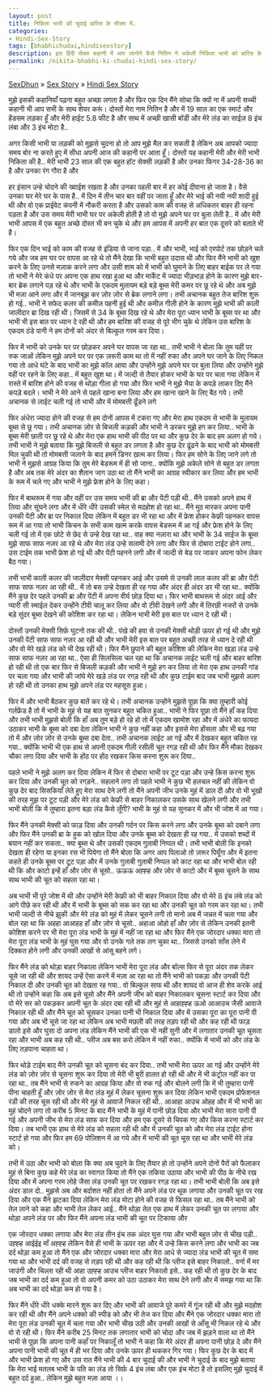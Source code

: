 ```yaml
---
layout: post
title: निकिता भाभी की चुदाई बारिस के मौसम में. 
categories:
- Hindi-Sex-Story
tags: [bhabhichudai,hindisexstory]
description: इस हिंदी सेक्स कहानी में आप जानोगे कैसे नितिन ने अकेली निकिता भाभी को बारिस के मौसम में चोदा। 
permalink: /nikita-bhabhi-ki-chudai-hindi-sex-story/
---
```


<div class="breadcrumb">
<span itemscope='itemscope' itemtype='http://data-vocabulary.org/Breadcrumb'><a href="/" itemprop="url"><span title="SexDhun" itemprop='title'>SexDhun</span></a></span>
<span itemscope='itemscope' itemtype='http://data-vocabulary.org/Breadcrumb'>&#187; <a href="/story/" itemprop="url"><span title="Sex Story" itemprop='title'>Sex Story</span></a></span>
<span itemscope='itemscope' itemtype='http://data-vocabulary.org/Breadcrumb'>&#187; <a href="/story/hindi/" itemprop="url"><span title="Hindi Sex Story" itemprop='title'>Hindi Sex Story</span></a></span>
</div>

मुझे इसकी कहानियाँ पढ़ना बहुत अच्छा लगता है और फिर एक दिन मैंने सोचा कि क्यों ना में अपनी सच्ची कहानी भी आप सभी के साथ शेयर करूं। दोस्तों मेरा नाम नितिन है और में 19 साल का एक स्मार्ट और हेंडसम लड़का हूँ और मेरी हाईट 5.8 फीट है और साथ में अच्छी खासी बॉडी और मेरे लंड का साईज़ 8 इंच लंबा और 3 इंच मोटा है..

अगर किसी भाभी या लड़की को मुझसे चुदना हो तो आप मुझे मैल कर सकती है लेकिन अब आपको ज्यादा समय बोर ना करते हुए में सीधा अपनी आज की कहानी पर आता हूँ। दोस्तों यह कहानी मेरी और मेरी भाभी निकिता की है.. मेरी भाभी 23 साल की एक बहुत हॉट सेक्सी लड़की है और उनका फिगर 34-28-36 का है और उनका रंग गौरा है और

हर इंसान उन्हे चोदने की ख्वाईश रखता है और उनका पहली बार में हर कोई दीवाना हो जाता है। वैसे उनका घर मेरे घर के पास है.. में दिन में तीन चार बार वहीं पर जाता हूँ और मेरे भाई की नयी नयी शादी हुई थी और वो एक प्राईवेट कंपनी में नौकरी करता है और उसको काम की वजह से अधिकतर बाहर ही रहना पड़ता है और उस समय मेरी भाभी घर पर अकेली होती है तो वो मुझे अपने घर पर बुला लेती है.. में और मेरी भाभी आपस में एक बहुत अच्छे दोस्त भी बन चुके थे और हम आपस में अपनी हर बात एक दूसरे को बताते भी है।

फिर एक दिन भाई को काम की वजह से इंडिया से जाना पड़ा.. में और भाभी, भाई को एरपोर्ट तक छोड़ने चले गये और जब हम घर पर वापस आ रहे थे तो मैंने देखा कि भाभी बहुत उदास थी और फिर मैंने भाभी को खुश करने के लिए उनसे मज़ाक करने लगा और उसी शाम को में भाभी को घुमाने के लिए बाहर बाईक पर ले गया तो भाभी ने मेरे कंधे पर अपना एक हाथ रखा हुआ था और मार्केट में ज्यादा भीड़भाड़ होने के कारण मुझे बार-बार ब्रेक लगाने पड़ रहे थे और भाभी के एकदम मुलायम बड़े बड़े बूब्स मेरी कमर पर छू रहे थे और अब मुझे भी मज़ा आने लगा और में जानबूझ कर ज़ोर ज़ोर से ब्रेक लगाने लगा। तभी अचानक बहुत तेज बारिश शुरू हो गई.. भाभी ने सफेद कलर की कमीज़ पहनी हुई थी और कमीज़ गीली होने के कारण मुझे भाभी की काली जालीदार ब्रा दिख रही थी। जिसमें से 34 के बूब्स दिख रहे थे और मेरा पूरा ध्यान भाभी के बूब्स पर था और भाभी भी इस बात पर ध्यान दे रही थी और हम बारिश की वजह से पूरे भीग चुके थे लेकिन उस बारिश के एकदम ठंडे पानी ने हम दोनों को अंदर से बिल्कुल गरम कर दिया।

फिर में भाभी को उनके घर पर छोड़कर अपने घर वापस जा रहा था.. तभी भाभी ने बोला कि तुम यहीं पर रुक जाओं लेकिन मुझे अपने घर पर एक ज़रूरी काम था तो में नहीं रुका और अपने घर जाने के लिए निकल गया तो आधे घंटे के बाद भाभी का मुझे कॉल आया और उन्होंने मुझे अपने घर पर बुला लिया और उन्होंने मुझे वहीं पर रहने के लिए कहा.. में बहुत खुश था। में जल्दी से तैयार होकर भाभी के घर पर चला गया लेकिन में रास्ते में बारिश होने की वजह से थोड़ा गीला हो गया और फिर भाभी ने मुझे भैया के कपड़े लाकर दिए मैंने कपड़े बदले। भाभी ने मेरे आने से पहले खाना बना लिया और हम खाना खाने के लिए बैठ गये। तभी अचानक से लाईट चली गई तो भाभी और में मोमबत्ती ढूँडने लगे

फिर अंधेरा ज्यादा होने की वजह से हम दोनों आपस में टकरा गए और मेरा हाथ एकदम से भाभी के मुलायम बूब्स से छू गया। तभी अचानक ज़ोर से बिजली कड़की और भाभी ने डरकर मुझे हग कर लिया.. भाभी के बूब्स मेरी छाती पर छू रहे थे और मेरा एक हाथ भाभी की पीठ पर था और कुछ देर के बाद हम अलग हो गये। तभी भाभी ने मुझे बताया कि मुझे बिजली से बहुत डर लगता है और कुछ देर ढूंढने के बाद भाभी को मोमबत्ती मिल चुकी थी तो मोमबत्ती जलाने के बाद हमने डिनर ख़त्म कर लिया। फिर हम सोने के लिए जाने लगे तो भाभी ने मुझसे आग्रह किया कि तुम मेरे बेडरूम में ही सो जाना.. क्योंकि मुझे अकेले सोने से बहुत डर लगता है और अब तक मेरे अंदर का शैतान जाग उठा था तो मैंने भाभी का आग्रह स्वीकार कर लिया और हम भाभी के रूम में चले गए और भाभी ने मुझे फ्रेश होने के लिए कहा।

फिर में बाथरूम में गया और वहीं पर उस समय भाभी की ब्रा और पेंटी पड़ी थी.. मैंने उसको अपने हाथ में लिया और सूंघने लगा और में धीरे धीरे उसकी स्मेल से मदहोश हो रहा था.. मैंने मुठ मारकर अपना पानी उनकी पेंटी और ब्रा पर निकाल दिया लेकिन में बहुत डर भी रहा था और में फ्रेश होकर केफ्री पहनकर वापस रूम में आ गया तो भाभी किचन के सभी काम खत्म करके वापस बेडरूम में आ गई और फ्रेश होने के लिए चली गई तो में एक छोटे से छेद से उन्हे देख रहा था.. वाह क्या नज़ारा था और भाभी के 34 साईज के बूब्स मुझे साफ साफ नज़र आ रहे थे और मेरा लंड उन्हे सलामी देने लगा और फिर से दोबारा टाईट होने लगा.. उस टाईम तक भाभी फ्रेश हो गई थी और पेंटी पहनने लगी और में जल्दी से बेड पर जाकर अपना फोन लेकर बैठ गया।

तभी भाभी काली कलर की जालीदार मेक्सी पहनकर आई और उसमे से उनकी लाल कलर की ब्रा और पेंटी साफ साफ नज़र आ रही थी.. में तो बस उन्हे देखता ही रह गया और अंदर ही अंदर डर भी रहा था.. क्योंकि मैंने कुछ देर पहले उनकी ब्रा और पेंटी में अपना वीर्य छोड़ दिया था। फिर भाभी बाथरूम से अंदर आई और प्यारी सी स्माईल देकर उन्होंने टीवी चालू कर लिया और वो टीवी देखने लगी और में तिरछी नजरों से उनके बड़े सुंदर बूब्स देखने की कोशिश कर रहा था। लेकिन भाभी मेरी इस बात पर ध्यान दे रही थी।

दोस्तों उनकी मेक्सी सिर्फ़ घुटनो तक की थी.. पंखे की हवा से उनकी मेक्सी थोड़ी ऊपर हो गई थी और मुझे उनकी पेंटी साफ साफ नज़र आ रही थी और भाभी मेरी इस बात पर बहुत अच्छी तरह से ध्यान दे रही थी और वो मेरे खड़े लंड को भी देख रही थी। फिर मैंने छुपाने की बहुत कोशिश की लेकिन मेरा खड़ा लंड उन्हे साफ साफ नज़र आ रहा था.. ऐसा ही सिलसिला चल रहा था कि अचानक लाईट चली गई और बाहर बारिश हो रही थी तो एक बार फिर से बिजली कड़की और भाभी ने मुझे हग कर लिया तो मेरा एक हाथ उनकी गांड पर चला गया और भाभी की जांघे मेरे खड़े लंड पर रगड़ रही थी और कुछ टाईम बाद जब भाभी मुझसे अलग हो रही थी तो उनका हाथ मुझे अपने लंड पर महसूस हुआ।

फिर में और भाभी बैठकर कुछ बातें कर रहे थे। तभी अचानक उन्होंने मुझसे पूछा कि क्या तुम्हारी कोई गर्लफ्रेंड है तो में भाभी के मुहं से यह बात सुनकर बहुत चकित हुआ.. भाभी ने फिर पूछा तो मैंने हाँ कह दिया और तभी भाभी मुझसे बोली कि हाँ अब तुम बड़े हो रहे हो तो में एकदम खामोश रहा और में अंधेरे का फायदा उठाकर भाभी के बूब्स को दबा देता लेकिन भाभी ने कुछ नहीं कहा और इससे मेरा होंसला और भी बढ़ गया तो में और ज़ोर ज़ोर से उनके बूब्स दबा देता.. तभी अचानक लाईट आ गई और में देखकर बहुत चकित रह गया.. क्योंकि भाभी भी एक हाथ से अपनी एकदम गीली रसीली चूत रगड़ रही थी और फिर मैंने मौका देखकर चौका लगा दिया और भाभी के होंठ पर होंठ रखकर किस करना शुरू कर दिया..

पहले भाभी ने मुझे अलग कर दिया लेकिन में फिर से दोबारा भाभी पर टूट पड़ा और उन्हे किस करना शुरू कर दिया और उनकी चूत को रगड़ने.. सहलाने लगा तो पहले भाभी ने कुछ भी हलचल नहीं की लेकिन वो कुछ देर बाद सिसकियाँ लेते हुए मेरा साथ देने लगी तो मैंने अपनी जीभ उनके मुहं में डाल दी और वो भी भूखों की तरह मुझ पर टूट पड़ी और मेरे लंड को केफ्री से बाहर निकालकर उसके साथ खेलने लगी और तभी भाभी बोली कि में तुम्हारा इतना बड़ा लंड कैसे लूँगी? भाभी के मुहं से यह सुनकर में और भी जोश में आ गया।

फिर मैंने उनकी मेक्सी को फाड़ दिया और उनकी गर्दन पर किस करने लगा और उनके बूब्स को दबाने लगा और फिर मैंने उनकी ब्रा के हुक को खोल दिया और उनके बूब्स को देखता ही रह गया.. में उसको शब्दों में बयान नहीं कर सकता.. क्या बूब्स थे और उसकी एकदम गुलाबी निप्पल थी। तभी भाभी बोली कि इनको देखता ही रहेगा या इनका रस भी पियेगा तो मैंने बोला कि अगर आप पिलाओ तो ज़रूर पियूँगा और में इतना कहते ही उनके बूब्स पर टूट पड़ा और में उनके गुलाबी गुलाबी निप्पल को काट रहा था और भाभी बोल रही थी कि और काटो इन्हें हाँ और ज़ोर से चूसो.. ऊऊऊ अह्ह्ह और ज़ोर से काटो और में बूब्स चूसने के साथ साथ भाभी की चूत को सहला रहा था।

अब भाभी भी पूरे जोश में थी और उन्होंने मेरी केफ्री को भी बाहर निकाल दिया और वो मेरे 8 इंच लंबे लंड को आगे पीछे कर रही थी और में भाभी के बूब्स को सक कर रहा था और उनकी चूत को गरम कर रहा था। तभी भाभी जल्दी से नीचे झुकी और मेरे लंड को मुहं में लेकर चूसने लगी तो मानो अब में जन्नत में चला गया और बोल रहा था कि अहहा आआहह हाँ और ज़ोर से चूसो.. अहाआ ओहो हाँ और ज़ोर से लेकिन उनकी इतनी कोशिश करने पर भी मेरा पूरा लंड भाभी के मुहं में नहीं जा रहा था और फिर मैंने एक जोरदार धक्का मारा तो मेरा पूरा लंड भाभी के मुहं घुस गया और वो उनके गले तक लग चुका था.. जिससे उनको साँस लेने में दिक्कत होने लगी और उनकी आखों से आंसू बहने लगे।

फिर मैंने लंड को थोड़ा बाहर निकाला लेकिन भाभी मेरा पूरा लंड और बॉल्स फिर से पूरा अंदर तक लेकर चूसे जा रही थी और शायद उन्हें ऐसा करने में मज़ा आ रहा था तो मैंने भाभी को पकड़ा और उनकी पेंटी निकाल दी और उनकी चूत को देखता रह गया.. वो बिल्कुल साफ थी और शायद वो आज ही शेव करके आई थी तो उन्होंने कहा कि अब इसे चूसो और मैंने अपनी जीभ को बाहर निकालकर चूसना स्टार्ट कर दिया और वो मेरे सर को पकड़कर अपनी चूत के अंदर दबा रही थी और मुहं से आहाह्ह्ह ऊओ आआउच जैसी आवाजे निकाल रही थी और मैंने चूत को चूसकर उनका पानी भी निकाल दिया और में उसका पूरा का पूरा पानी पी गया और अब भी चूसे जा रहा था लेकिन अब भाभी मछली की तरह तड़प रही थी और कह रही थी फाड़ डालो इसे और घुसा दो अपना लंड लेकिन मैंने भाभी की एक भी नहीं सुनी और में लगातार उनकी चूत चूसता रहा और भाभी अब कह रही थी.. प्लीज अब बस करो लेकिन में नहीं रुका.. क्योंकि में भाभी को और लंड के लिए तड़पाना चाहता था।

फिर थोड़े टाईम बाद मैंने उनकी चूत को चूसना बंद कर दिया.. तभी भाभी मेरा ऊपर आ गई और उन्होंने मेरे लंड को ज़ोर ज़ोर से चूसना शुरू कर दिया तो मेरी भी बुरी हालत हो रही थी और में भी कंट्रोल नहीं कर पा रहा था.. तब मैंने भाभी से रुकने का आग्रह किया और वो रुक गई और बोलने लगी कि में भी तुम्हारा पानी पीना चाहती हूँ और ज़ोर ज़ोर से मेरा लंड मुहं में लेकर चूसना शुरू कर दिया लेकिन भाभी एकदम प्रोफेशनल रंडी की तरह चूस रही थी और मेरे मुहं से आवाजें निकल रही थी.. आआहा आउच ओहह और में भी भाभी का मुहं चोदने लगा तो करीब 5 मिनट के बाद मैंने भाभी के मुहं में पानी छोड़ दिया और भाभी मेरा सारा पानी पी गई और अपनी जीभ से मेरा लंड साफ कर दिया और हम एक दूसरे से चिपक गए और किस करना स्टार्ट कर दिया। तब भाभी एक हाथ से मेरे लंड को सहला रही थी और में उनकी चूत को और मेरा लंड टाईट होना स्टार्ट हो गया और फिर हम 69 पोज़िशन में आ गये और में भाभी की चूत चूस रहा था और भाभी मेरे लंड को।

तभी में उठा और भाभी को बोला कि क्या अब चुदने के लिए तैयार हो तो उन्होंने अपने दोनों पैरों को फैलाकर मुहं से बिना कुछ कहे मेरे लंड का स्वागत किया तो मैंने एक तकिया उठाया और भाभी की पीठ के नीचे रख दिया और में अपना गरम लोहे जैसा लंड उनकी चूत पर रखकर रगड़ रहा था। तभी भाभी बोली कि अब इसे अंदर डाल दो.. मुझसे अब और बर्दाशत नहीं होता तो मैंने अपने लंड पर थूक लगाया और उनकी चूत पर रख दिया और एक मैंने झटका दिया लेकिन मेरा लंड मोटा होने की वजह से फिसल रहा था.. तब मैंने भाभी को तेल लाने को कहा और भाभी तेल लेकर आई.. मैंने थोड़ा तेल एक हाथ में लेकर उनकी चूत पर लगाया और थोड़ा अपने लंड पर और फिर मैंने अपना लंड भाभी की चूत पर टिकाया और

एक जोरदार धक्का लगाया और मेरा लंड तीन इंच तक अंदर घुस गया और भाभी बहुत ज़ोर से चीख पड़ी.. उह्ह्ह आईईइ माँ अह्ह्ह लेकिन वैसे ही भाभी के ऊपर रहा और में उन्हे किस करने लगा और भाभी का जब दर्द थोड़ा कम हुआ तो मैंने एक और जोरदार धक्का मारा और मेरा आधे से ज्यादा लंड भाभी की चूत में समा गया था और भाभी दर्द की वजह से तड़प रही थी और कह रही थी कि प्लीज इसे बाहर निकालो.. वर्ना में मर जाउंगी और चिल्ला रही थी आहा उह्ह्ह आउच प्लीज बाहर निकालो इसे.. कह रही थी तो कुछ देर के बाद जब भाभी का दर्द कम हुआ तो वो अपनी कमर को उठा उठाकर मेरा साथ देने लगी और में समझ गया था कि अब भाभी का दर्द थोड़ा कम हो गया है।

फिर मैंने धीरे धीरे धक्के मारने शुरू कर दिए और भाभी की आवाजे पूरे कमरे में गूंज रही थी और मुझे मदहोश कर रही थी और मैंने अपने धक्को की स्पीड को और भी तेज कर दिया और मैंने एक जोरदार धक्का मारा तो मेरा पूरा लंड उनकी चूत में चला गया और भाभी चीख उठी और उनकी आखों से आँसू भी निकल रहे थे और वो रो रही थी। फिर मैंने करीब 25 मिनट तक लगातार भाभी को चोदा और जब में झड़ने वाला था तो मैंने भाभी से पूछा कि अपना पानी कहाँ पर निकालूँ तो भाभी ने कहा कि मेरे अंदर ही अपना पानी छोड़ दे और मैंने अपना पानी भाभी की चूत में ही भर दिया और उनके ऊपर ही थककर गिर गया। फिर कुछ देर के बाद में और भाभी फ्रेश हो गए और उस रात मैंने भाभी की 4 बार चुदाई की और भाभी ने चुदाई के बाद मुझे बताया कि मेरा भाई मतलब भाभी के पति का लंड तो सिर्फ़ 4 इंच लंबा और एक इंच मोटा है तो इसलिए मुझे चुदाई में बहुत दर्द हुआ.. लेकिन मुझे बहुत मज़ा आया ।।
